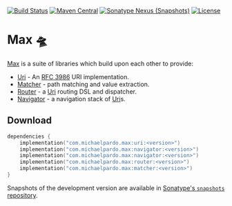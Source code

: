 [![Build Status](https://img.shields.io/travis/pardom/max.svg)](https://travis-ci.org/pardom/max/)
[![Maven Central](https://img.shields.io/maven-central/v/com.michaelpardo/max.svg)](#download)
[![Sonatype Nexus (Snapshots)](https://img.shields.io/nexus/s/https/oss.sonatype.org/com.michaelpardo/max.svg)](#download)
[![License](https://img.shields.io/github/license/pardom/max.svg)](LICENSE.md)

Max 🛸
=========

[Max][trimaxion] is a suite of libraries which build upon each other to provide:
 * [Uri][uri] - An [RFC 3986][rfc3986] URI implementation.
 * [Matcher][matcher] - path matching and value extraction.
 * [Router][router] - a [Uri] routing DSL and dispatcher.
 * [Navigator][navigator] - a navigation stack of [Uri][uri]s.

Download
--------

```kotlin
dependencies {
    implementation("com.michaelpardo.max:uri:<version>")
    implementation("com.michaelpardo.max:navigator:<version>")
    implementation("com.michaelpardo.max:navigator:<version>")
    implementation("com.michaelpardo.max:router:<version>")
    implementation("com.michaelpardo.max:matcher:<version>")
}
```

Snapshots of the development version are available in [Sonatype's `snapshots` repository][snapshots].

[trimaxion]: http://aliens.wikia.com/wiki/Trimaxion_Drone_Ship
[rfc3986]: https://tools.ietf.org/html/rfc3986
[uri]: tree/master/uri
[matcher]: tree/master/matcher
[router]: tree/master/router
[navigator]: tree/master/navigator
[snapshots]: https://oss.sonatype.org/content/repositories/snapshots/

